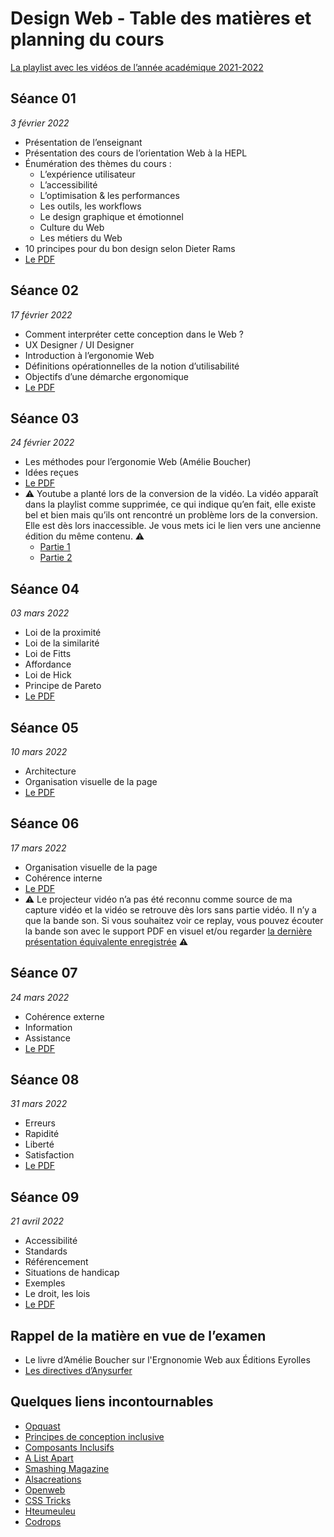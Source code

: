 # Design Web - Table des matières et planning du cours

[La playlist avec les vidéos de l’année académique 2021-2022](https://www.youtube.com/playlist?list=PLg9HTCEtaWMgmGm2BLD_6t_-SPwafS1es)

## Séance 01

*3 février 2022*

- Présentation de l’enseignant
- Présentation des cours de l’orientation Web à la HEPL
- Énumération des thèmes du cours :
	- L’expérience utilisateur
	- L’accessibilité
	- L’optimisation & les performances
	- Les outils, les workflows
	- Le design graphique et émotionnel
	- Culture du Web
	- Les métiers du Web
- 10 principes pour du bon design selon Dieter Rams
- [Le PDF](pdfs/2022/01.pdf)

## Séance 02

*17 février 2022*

- Comment interpréter cette conception dans le Web ?
- UX Designer / UI Designer
- Introduction à l’ergonomie Web
- Définitions opérationnelles de la notion d’utilisabilité
- Objectifs d’une démarche ergonomique
- [Le PDF](pdfs/2022/02.pdf)

## Séance 03

*24 février 2022*

- Les méthodes pour l’ergonomie Web (Amélie Boucher)
- Idées reçues
- [Le PDF](pdfs/2022/03.pdf)
- ⚠️ Youtube a planté lors de la conversion de la vidéo. La vidéo apparaît dans la playlist comme supprimée, ce qui indique qu’en fait, elle existe bel et bien mais qu’ils ont rencontré un problème lors de la conversion. Elle est dès lors inaccessible. Je vous mets ici le lien vers une ancienne édition du même contenu. ⚠️
  - [Partie 1](https://www.youtube.com/watch?v=jMCRuK2a9bg&t=5297s)
  - [Partie 2](https://www.youtube.com/watch?v=xcH2uCzp6xM)


## Séance 04

*03 mars 2022*

- Loi de la proximité
- Loi de la similarité
- Loi de Fitts
- Affordance
- Loi de Hick
- Principe de Pareto
- [Le PDF](pdfs/2022/04.pdf)

## Séance 05

*10 mars 2022*

- Architecture
- Organisation visuelle de la page
- [Le PDF](pdfs/2022/05.pdf)

## Séance 06

*17 mars 2022*

- Organisation visuelle de la page
- Cohérence interne
- [Le PDF](pdfs/2022/06.pdf)
- ⚠️ Le projecteur vidéo n’a pas été reconnu comme source de ma capture vidéo et la vidéo se retrouve dès lors sans partie vidéo. Il n’y a que la bande son. Si vous souhaitez voir ce replay, vous pouvez écouter la bande son avec le support PDF en visuel et/ou regarder [la dernière présentation équivalente enregistrée](https://www.youtube.com/watch?v=QTQpllPiWJ0) ⚠️

## Séance 07

*24 mars 2022*

- Cohérence externe
- Information
- Assistance
- [Le PDF](pdfs/2022/07.pdf)

## Séance 08

*31 mars 2022*

- Erreurs
- Rapidité
- Liberté
- Satisfaction
- [Le PDF](pdfs/2022/08.pdf)

## Séance 09

*21 avril 2022*

- Accessibilité
- Standards
- Référencement
- Situations de handicap
- Exemples
- Le droit, les lois
- [Le PDF](pdfs/2022/09.pdf)

## Rappel de la matière en vue de l’examen

- Le livre d’Amélie Boucher sur l'Ergnonomie Web aux Éditions Eyrolles
- [Les directives d’Anysurfer](http://www.anysurfer.be/fr/en-pratique/directives)

## Quelques liens incontournables
- [Opquast](https://checklists.opquast.com/fr/assurance-qualite-web/)
- [Principes de conception inclusive](https://inclusivedesignprinciples.org/fr/)
- [Composants Inclusifs](https://inclusive-components.design/)
- [A List Apart](http://www.alistapart.com)
- [Smashing Magazine](http://www.smashingmagazine.com)
- [Alsacreations](http://www.alsacreations.com)
- [Openweb](http://openweb.eu.org)
- [CSS Tricks](http://www.css-tricks.com)
- [Hteumeuleu](http://www.hteumeuleu.fr)
- [Codrops](http://tympanus.net/codrops/)
